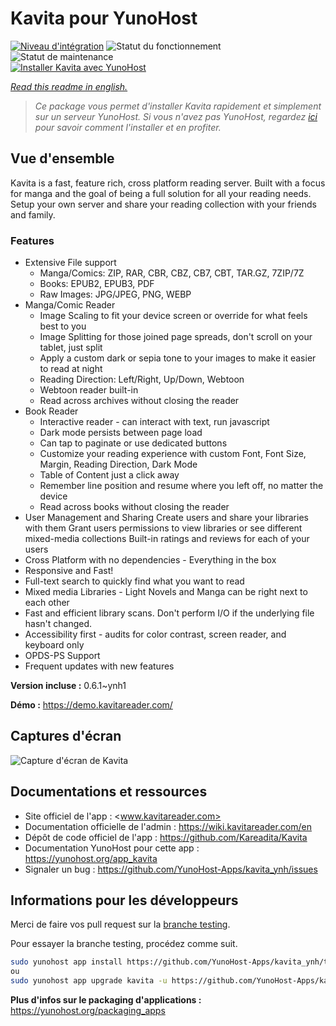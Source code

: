 <!--
N.B.: This README was automatically generated by https://github.com/YunoHost/apps/tree/master/tools/README-generator
It shall NOT be edited by hand.
-->

# Kavita pour YunoHost

[![Niveau d'intégration](https://dash.yunohost.org/integration/kavita.svg)](https://dash.yunohost.org/appci/app/kavita) ![Statut du fonctionnement](https://ci-apps.yunohost.org/ci/badges/kavita.status.svg) ![Statut de maintenance](https://ci-apps.yunohost.org/ci/badges/kavita.maintain.svg)  
[![Installer Kavita avec YunoHost](https://install-app.yunohost.org/install-with-yunohost.svg)](https://install-app.yunohost.org/?app=kavita)

*[Read this readme in english.](./README.md)*

> *Ce package vous permet d'installer Kavita rapidement et simplement sur un serveur YunoHost.
Si vous n'avez pas YunoHost, regardez [ici](https://yunohost.org/#/install) pour savoir comment l'installer et en profiter.*

## Vue d'ensemble

Kavita is a fast, feature rich, cross platform reading server. Built with a focus for manga and the goal of being a full solution for all your reading needs. Setup your own server and share your reading collection with your friends and family.

### Features

- Extensive File support
    - Manga/Comics: ZIP, RAR, CBR, CBZ, CB7, CBT, TAR.GZ, 7ZIP/7Z
    - Books: EPUB2, EPUB3, PDF
    - Raw Images: JPG/JPEG, PNG, WEBP
- Manga/Comic Reader
    - Image Scaling to fit your device screen or override for what feels best to you
    - Image Splitting for those joined page spreads, don't scroll on your tablet, just split
    - Apply a custom dark or sepia tone to your images to make it easier to read at night
    - Reading Direction: Left/Right, Up/Down, Webtoon
    - Webtoon reader built-in
    - Read across archives without closing the reader
- Book Reader
    - Interactive reader - can interact with text, run javascript
    - Dark mode persists between page load
    - Can tap to paginate or use dedicated buttons
    - Customize your reading experience with custom Font, Font Size, Margin, Reading Direction, Dark Mode
    - Table of Content just a click away
    - Remember line position and resume where you left off, no matter the device
    - Read across books without closing the reader
- User Management and Sharing
        Create users and share your libraries with them
        Grant users permissions to view libraries or see different mixed-media collections
        Built-in ratings and reviews for each of your users
- Cross Platform with no dependencies - Everything in the box
- Responsive and Fast!
- Full-text search to quickly find what you want to read
- Mixed media Libraries - Light Novels and Manga can be right next to each other
- Fast and efficient library scans. Don't perform I/O if the underlying file hasn't changed.
- Accessibility first - audits for color contrast, screen reader, and keyboard only
- OPDS-PS Support
- Frequent updates with new features



**Version incluse :** 0.6.1~ynh1

**Démo :** https://demo.kavitareader.com/

## Captures d'écran

![Capture d'écran de Kavita](./doc/screenshots/screenshot.gif)

## Documentations et ressources

* Site officiel de l'app : <www.kavitareader.com>
* Documentation officielle de l'admin : <https://wiki.kavitareader.com/en>
* Dépôt de code officiel de l'app : <https://github.com/Kareadita/Kavita>
* Documentation YunoHost pour cette app : <https://yunohost.org/app_kavita>
* Signaler un bug : <https://github.com/YunoHost-Apps/kavita_ynh/issues>

## Informations pour les développeurs

Merci de faire vos pull request sur la [branche testing](https://github.com/YunoHost-Apps/kavita_ynh/tree/testing).

Pour essayer la branche testing, procédez comme suit.

``` bash
sudo yunohost app install https://github.com/YunoHost-Apps/kavita_ynh/tree/testing --debug
ou
sudo yunohost app upgrade kavita -u https://github.com/YunoHost-Apps/kavita_ynh/tree/testing --debug
```

**Plus d'infos sur le packaging d'applications :** <https://yunohost.org/packaging_apps>
